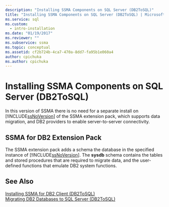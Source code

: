 ```yaml
---
description: "Installing SSMA Components on SQL Server (DB2ToSQL)"
title: "Installing SSMA Components on SQL Server (DB2ToSQL) | Microsoft Docs"
ms.service: sql
ms.custom:
  - intro-installation
ms.date: "01/19/2017"
ms.reviewer: ""
ms.subservice: ssma
ms.topic: conceptual
ms.assetid: cf2b724b-4ca7-470a-8dd7-fa95b1e060a4
author: cpichuka 
ms.author: cpichuka 
---
```

# Installing SSMA Components on SQL Server (DB2ToSQL)
In this version of SSMA there is no need for a separate install on [!INCLUDE[ssNoVersion](../../includes/ssnoversion-md.md)] of the SSMA extension pack, which supports data migration, and DB2 providers to enable server-to-server connectivity.  
  
## SSMA for DB2 Extension Pack  
The SSMA extension pack adds a schema the database in the specified instance of [!INCLUDE[ssNoVersion](../../includes/ssnoversion-md.md)]. The **sysdb** schema contains the tables and stored procedures that are required to migrate data, and the user-defined functions that emulate DB2 system functions.  
  
## See Also  
[Installing SSMA for DB2 Client &#40;DB2ToSQL&#41;](../../ssma/db2/installing-ssma-for-db2-client-db2tosql.md)  
[Migrating DB2 Databases to SQL Server &#40;DB2ToSQL&#41;](../../ssma/db2/migrating-db2-databases-to-sql-server-db2tosql.md)  
  
